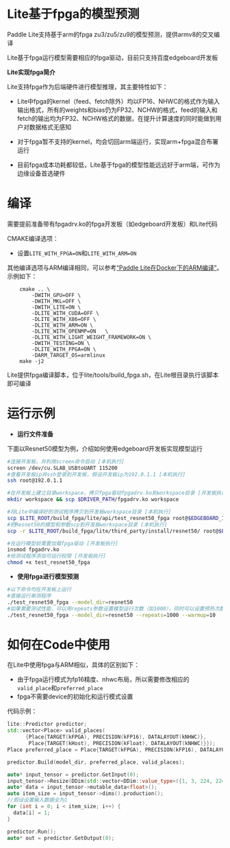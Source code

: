 # Lite基于fpga的模型预测

Paddle Lite支持基于arm的fpga zu3/zu5/zu9的模型预测，提供armv8的交叉编译

Lite基于fpga运行模型需要相应的fpga驱动，目前只支持百度edgeboard开发板

**Lite实现fpga简介**

Lite支持fpga作为后端硬件进行模型推理，其主要特性如下：

- Lite中fpga的kernel（feed、fetch除外）均以FP16、NHWC的格式作为输入输出格式，所有的weights和bias仍为FP32、NCHW的格式，feed的输入和fetch的输出均为FP32、NCHW格式的数据，在提升计算速度的同时能做到用户对数据格式无感知

- 对于fpga暂不支持的kernel，均会切回arm端运行，实现arm+fpga混合布署运行

- 目前fpga成本功耗都较低，Lite基于fpga的模型性能远远好于arm端，可作为边缘设备首选硬件
# 编译

需要提前准备带有fpgadrv.ko的fpga开发板（如edgeboard开发板）和Lite代码

CMAKE编译选项：

- 设置`LITE_WITH_FPGA=ON`和`LITE_WITH_ARM=ON`

其他编译选项与ARM编译相同，可以参考[“Paddle Lite在Docker下的ARM编译”](./source_compile)。
示例如下：
```shell
    cmake .. \
        -DWITH_GPU=OFF \
        -DWITH_MKL=OFF \
        -DWITH_LITE=ON \
        -DLITE_WITH_CUDA=OFF \
        -DLITE_WITH_X86=OFF \
        -DLITE_WITH_ARM=ON \
        -DLITE_WITH_OPENMP=ON   \
        -DLITE_WITH_LIGHT_WEIGHT_FRAMEWORK=ON \
        -DWITH_TESTING=ON \
        -DLITE_WITH_FPGA=ON \
        -DARM_TARGET_OS=armlinux 
    make -j2
```
Lite提供fpga编译脚本，位于lite/tools/build_fpga.sh，在Lite根目录执行该脚本即可编译

# 运行示例

- **运行文件准备**

下面以Resnet50模型为例，介绍如何使用edgeboard开发板实现模型运行

```bash
#连接开发板，并利用screen命令启动 [本机执行]
screen /dev/cu.SLAB_USBtoUART 115200
#查看开发板ip并ssh登录到开发板，假设开发板ip为192.0.1.1 [本机执行]
ssh root@192.0.1.1

#在开发板上建立目录workspace，拷贝fpga驱动fpgadrv.ko到workspace目录 [开发板执行]
mkdir workspace && scp $DRIVER_PATH/fpgadrv.ko workspace

#将Lite中编译好的测试程序拷贝到开发板workspace目录 [本机执行]
scp $LITE_ROOT/build_fpga/lite/api/test_resnet50_fpga root@$EDGEBOARD_IP:workspace/
#把Resnet50的模型和参数scp到开发板workspace目录 [本机执行]
scp -r $LITE_ROOT/build_fpga/lite/third_party/install/resnet50/ root@$EDGEBOARD_IP:workspace/

#在运行模型前需要加载fpga驱动 [开发板执行]
insmod fpgadrv.ko
#给测试程序添加可运行权限 [开发板执行]
chmod +x test_resnet50_fpga
```

- **使用fpga进行模型预测**

```bash
#以下命令均在开发板上运行
#直接运行单测程序
./test_resnet50_fpga --model_dir=resnet50
#如果需要测试性能，可以用repeats参数设置模型运行次数（如1000），同时可以设置预热次数（如10）来让硬件事先运行到稳定水平
./test_resnet50_fpga --model_dir=resnet50 --repeats=1000 --warmup=10
```

# 如何在Code中使用

在Lite中使用fpga与ARM相似，具体的区别如下：

- 由于fpga运行模式为fp16精度、nhwc布局，所以需要修改相应的`valid_place`和`preferred_place`
- fpga不需要device的初始化和运行模式设置

代码示例：
```cpp
lite::Predictor predictor;
std::vector<Place> valid_places(
      {Place{TARGET(kFPGA), PRECISION(kFP16), DATALAYOUT(kNHWC)},
       Place{TARGET(kHost), PRECISION(kFloat), DATALAYOUT(kNHWC)}});
Place preferred_place = Place{TARGET(kFPGA), PRECISION(kFP16), DATALAYOUT(kNHWC)};

predictor.Build(model_dir, preferred_place, valid_places);

auto* input_tensor = predictor.GetInput(0);
input_tensor->Resize(DDim(std::vector<DDim::value_type>({1, 3, 224, 224})));
auto* data = input_tensor->mutable_data<float>();
auto item_size = input_tensor->dims().production();
//假设设置输入数据全为1
for (int i = 0; i < item_size; i++) {
  data[i] = 1;
}

predictor.Run();
auto* out = predictor.GetOutput(0);
```
